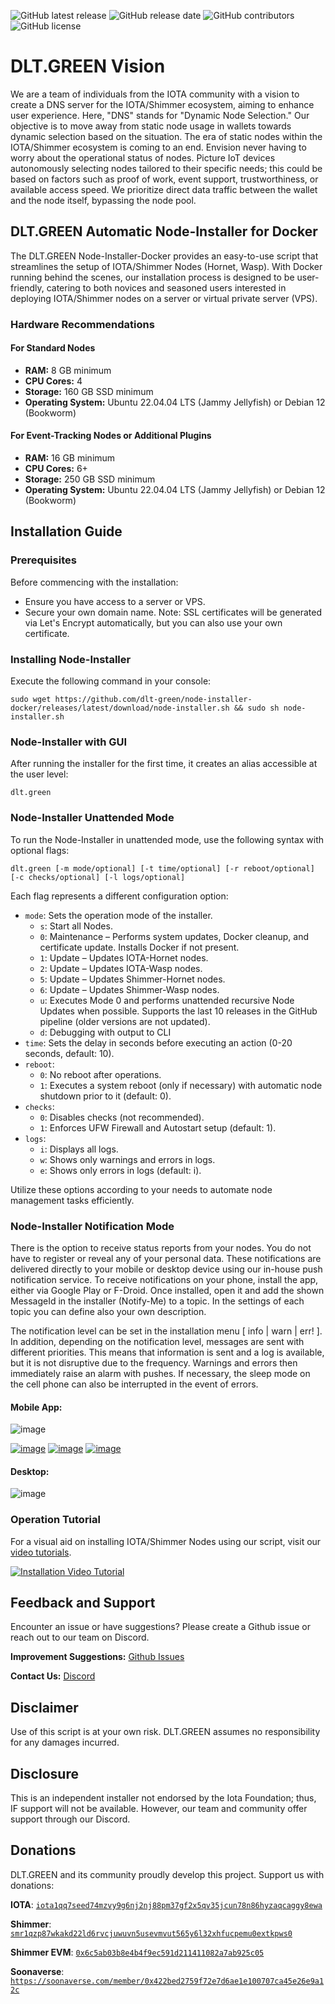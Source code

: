 ![GitHub latest release](https://img.shields.io/github/v/release/dlt-green/Node-Installer-docker)
![GitHub release date](https://img.shields.io/github/release-date/dlt-green/Node-Installer-docker)
![GitHub contributors](https://img.shields.io/github/contributors/dlt-green/Node-Installer-docker)
![GitHub license](https://img.shields.io/github/license/dlt-green/Node-Installer-docker)

# DLT.GREEN Vision

We are a team of individuals from the IOTA community with a vision to create a DNS server for the IOTA/Shimmer ecosystem, aiming to enhance user experience. Here, "DNS" stands for "Dynamic Node Selection." Our objective is to move away from static node usage in wallets towards dynamic selection based on the situation. The era of static nodes within the IOTA/Shimmer ecosystem is coming to an end. Envision never having to worry about the operational status of nodes. Picture IoT devices autonomously selecting nodes tailored to their specific needs; this could be based on factors such as proof of work, event support, trustworthiness, or available access speed. We prioritize direct data traffic between the wallet and the node itself, bypassing the node pool.

## DLT.GREEN Automatic Node-Installer for Docker

The DLT.GREEN Node-Installer-Docker provides an easy-to-use script that streamlines the setup of IOTA/Shimmer Nodes (Hornet, Wasp). With Docker running behind the scenes, our installation process is designed to be user-friendly, catering to both novices and seasoned users interested in deploying IOTA/Shimmer nodes on a server or virtual private server (VPS).

### Hardware Recommendations

#### For Standard Nodes
- **RAM:** 8 GB minimum
- **CPU Cores:** 4
- **Storage:** 160 GB SSD minimum
- **Operating System:** Ubuntu 22.04.04 LTS (Jammy Jellyfish) or Debian 12 (Bookworm)

#### For Event-Tracking Nodes or Additional Plugins
- **RAM:** 16 GB minimum
- **CPU Cores:** 6+
- **Storage:** 250 GB SSD minimum
- **Operating System:** Ubuntu 22.04.04 LTS (Jammy Jellyfish) or Debian 12 (Bookworm)

## Installation Guide

### Prerequisites
Before commencing with the installation:
- Ensure you have access to a server or VPS.
- Secure your own domain name.
Note: SSL certificates will be generated via Let's Encrypt automatically, but you can also use your own certificate.

### Installing Node-Installer

Execute the following command in your console:
```console
sudo wget https://github.com/dlt-green/node-installer-docker/releases/latest/download/node-installer.sh && sudo sh node-installer.sh
```

### Node-Installer with GUI

After running the installer for the first time, it creates an alias accessible at the user level:
```console
dlt.green
```

### Node-Installer Unattended Mode

To run the Node-Installer in unattended mode, use the following syntax with optional flags:
```console
dlt.green [-m mode/optional] [-t time/optional] [-r reboot/optional] [-c checks/optional] [-l logs/optional]
```

Each flag represents a different configuration option:

- `mode`: Sets the operation mode of the installer.
   - `s`: Start all Nodes.
   - `0`: Maintenance – Performs system updates, Docker cleanup, and certificate update. Installs Docker if not present.
   - `1`: Update – Updates IOTA-Hornet nodes.
   - `2`: Update – Updates IOTA-Wasp nodes.
   - `5`: Update – Updates Shimmer-Hornet nodes.
   - `6`: Update – Updates Shimmer-Wasp nodes.
   - `u`: Executes Mode 0 and performs unattended recursive Node Updates when possible. Supports the last 10 releases in the GitHub pipeline (older versions are not updated).
   - `d`: Debugging with output to CLI
- `time`: Sets the delay in seconds before executing an action (0-20 seconds, default: 10).
- `reboot`:
   - `0`: No reboot after operations.
   - `1`: Executes a system reboot (only if necessary) with automatic node shutdown prior to it (default: 0).
- `checks`:
   - `0`: Disables checks (not recommended).
   - `1`: Enforces UFW Firewall and Autostart setup (default: 1).
- `logs`:
   - `i`: Displays all logs.
   - `w`: Shows only warnings and errors in logs.
   - `e`: Shows only errors in logs (default: i).

Utilize these options according to your needs to automate node management tasks efficiently.

### Node-Installer Notification Mode

There is the option to receive status reports from your nodes. You do not have to register or reveal any of your personal data. These notifications are delivered directly to your mobile or desktop device using our in-house push notification service. To receive notifications on your phone, install the app, either via Google Play or F-Droid. Once installed, open it and add the shown MessageId in the installer (Notify-Me) to a topic. In the settings of each topic you can define also your own description.

The notification level can be set in the installation menu [ info | warn | err! ]. In addition, depending on the notification level, messages are sent with different priorities. This means that information is sent and a log is available, but it is not disruptive due to the frequency. Warnings and errors then immediately raise an alarm with pushes. If necessary, the sleep mode on the cell phone can also be interrupted in the event of errors.

#### Mobile App:

![image](https://github.com/dlt-green/node-installer-docker/assets/89119285/00703d7e-f3f6-4c79-a94b-8eb805c708a6)

[![image](https://github.com/dlt-green/node-installer-docker/assets/89119285/db8a1d0f-c7e8-4048-992f-14a24de674c3)](https://play.google.com/store/apps/details?id=io.heckel.ntfy) [![image](https://github.com/dlt-green/node-installer-docker/assets/89119285/c9670c2e-ef99-46e1-9dac-fbf6d53a48c9)](https://f-droid.org/en/packages/io.heckel.ntfy/) [![image](https://github.com/dlt-green/node-installer-docker/assets/89119285/78ce7ad3-3502-4130-b951-3c4ac103d471)](https://apps.apple.com/us/app/ntfy/id1625396347)

#### Desktop:

![image](https://github.com/dlt-green/node-installer-docker/assets/89119285/cf34ccb6-2780-40a7-9211-48a1c0b5df16)

### Operation Tutorial

For a visual aid on installing IOTA/Shimmer Nodes using our script, visit our [video tutorials](https://www.youtube.com/channel/UCg1PgTJ1NzdoS1JYcnJtDUg).

[![Installation Video Tutorial](https://github.com/dlt-green/Node-Installer-docker/assets/89119285/e6bb308b-29a7-48e6-8eac-809e3069139a)](https://www.youtube.com/channel/UCg1PgTJ1NzdoS1JYcnJtDUg)

## Feedback and Support

Encounter an issue or have suggestions? Please create a Github issue or reach out to our team on Discord.

**Improvement Suggestions:** [Github Issues](https://github.com/dlt-green/Node-Installer-docker/issues)

**Contact Us:** [Discord](https://discord.gg/XaBnsE5NGb)

## Disclaimer

Use of this script is at your own risk. DLT.GREEN assumes no responsibility for any damages incurred.

## Disclosure

This is an independent installer not endorsed by the Iota Foundation; thus, IF support will not be available. However, our team and community offer support through our Discord.

## Donations

DLT.GREEN and its community proudly develop this project. Support us with donations:

**IOTA**: [`iota1qq7seed74mzvy9g6nj2nj88pm37gf2x5qv35jcun78n86hyzaqcaggy8ewa`](https://explorer.iota.org/mainnet/addr/iota1qq7seed74mzvy9g6nj2nj88pm37gf2x5qv35jcun78n86hyzaqcaggy8ewa)

**Shimmer**: [`smr1qzp87wkakd22ld6rvcjuwuvn5usevmvut565y6l32xhfucpemu0extkpws0`](https://explorer.shimmer.network/shimmer/addr/smr1qzp87wkakd22ld6rvcjuwuvn5usevmvut565y6l32xhfucpemu0extkpws0)

**Shimmer EVM**: [`0x6c5ab03b8e4b4f9ec591d211411082a7ab925c05`](https://explorer.evm.shimmer.network/address/0x6c5aB03b8E4b4F9ec591D211411082A7ab925C05)

**Soonaverse**: [`https://soonaverse.com/member/0x422bed2759f72e7d6ae1e100707ca45e26e9a12c`](https://soonaverse.com/member/0x422bed2759f72e7d6ae1e100707ca45e26e9a12c)
